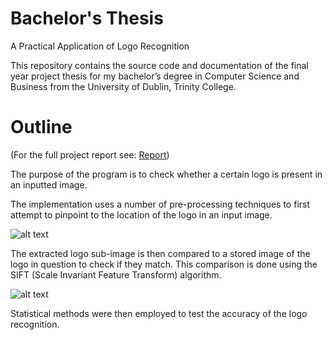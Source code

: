 # Bachelor's Thesis
A Practical Application of Logo Recognition

This repository contains the source code and documentation of the final year project thesis for my bachelor’s degree in Computer Science and Business from the University of Dublin, Trinity College.


# Outline
(For the full project report see: [Report](https://github.com/lowrydonal/bachelors-thesis/blob/master/Report.pdf))

The purpose of the program is to check whether a certain logo is present in an inputted image. 

The implementation uses a number of pre-processing techniques to first attempt to pinpoint to the location of the logo in an input image.

![alt text](https://github.com/lowrydonal/bachelors-thesis/blob/master/Java%20Project/markdown/img1.png )

The extracted logo sub-image is then compared to a stored image of the logo in question to check if they match. This comparison is done using the SIFT (Scale Invariant Feature Transform) algorithm.

![alt text](https://github.com/lowrydonal/bachelors-thesis/blob/master/Java%20Project/markdown/img2.png )

Statistical methods were then employed to test the accuracy of the logo recognition.
